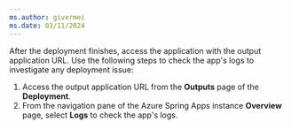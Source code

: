 ```yaml
---
ms.author: givermei
ms.date: 03/11/2024
---
```


After the deployment finishes, access the application with the output application URL. Use the following steps to check the app's logs to investigate any deployment issue:

1. Access the output application URL from the **Outputs** page of the **Deployment**.
1. From the navigation pane of the Azure Spring Apps instance **Overview** page, select **Logs** to check the app's logs.
